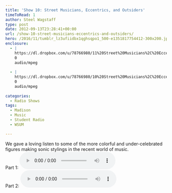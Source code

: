 ```yaml
---
title: 'Show 10: Street Musicians, Eccentrics, and Outsiders'
timeToRead: 1 
author: Steel Wagstaff
type: post
date: 2012-09-13T23:28:41+00:00
url: /show-10-street-musicians-eccentrics-and-outsiders/
hero: /2016/11/tumblr_lz3ufiidbx1qghsqpo1_500-e1351817754412-300x200.jpg
enclosure:
  - |
    https://dl.dropbox.com/u/78766980/11%20Street%20Musicians%2C%20Eccentrics%2C%20and.mp3
    0
    audio/mpeg
    
  - |
    https://dl.dropbox.com/u/78766980/10%20Street%20Musicians%2C%20Eccentrics%2C%20and.mp3
    0
    audio/mpeg
    
categories:
  - Radio Shows
tags:
  - Madison
  - Music
  - Student Radio
  - WSUM

---
```

We gave a loving listen to some of the more colorful and under-celebrated figures making sonic stylings in the recent world of music.  
Part 1: <audio controls src="https://dl.dropbox.com/u/78766980/10%20Street%20Musicians%2C%20Eccentrics%2C%20and.mp3"></audio>  
Part 2: <audio controls src="https://dl.dropbox.com/u/78766980/11%20Street%20Musicians%2C%20Eccentrics%2C%20and.mp3"></audio>